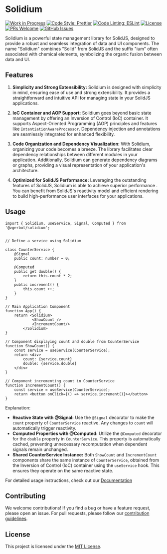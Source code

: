 # Solidium 

[![Work in Progress](https://img.shields.io/badge/Status-WIP-yellow?style=for-the-badge)](https://github.com/vgerbot-libraries/solidium) [![Code Style: Prettier](https://img.shields.io/badge/Code%20Style-Prettier-ff69b4?style=for-the-badge)](https://prettier.io/) [![Code Linting: ESLint](https://img.shields.io/badge/Code%20Linting-ESLint-4B32C3?style=for-the-badge)](https://eslint.org/) [![License](https://img.shields.io/badge/License-MIT-green?style=for-the-badge)](https://opensource.org/licenses/MIT) [![PRs Welcome](https://img.shields.io/badge/PRs-Welcome-brightgreen?style=for-the-badge)](https://github.com/vgerbot-libraries/solidium) [![GitHub Issues](https://img.shields.io/github/issues/vgerbot-libraries/solidium?style=for-the-badge)](https://github.com/vgerbot-libraries/solidium/issues)



Solidium is a powerful state management library for SolidJS, designed to provide a robust and seamless integration of data and UI components. The name "Solidium" combines "Solid" from SolidJS and the suffix "ium" often associated with chemical elements, symbolizing the organic fusion between data and UI.

## Features

1. **Simplicity and Strong Extensibility:**
   Solidium is designed with simplicity in mind, ensuring ease of use and strong extensibility. It provides a straightforward and intuitive API for managing state in your SolidJS applications.

2. **IoC Container and AOP Support:**
   Solidium goes beyond basic state management by offering an Inversion of Control (IoC) container. It supports Aspect-Oriented Programming (AOP) principles and features like `IntantiationAwareProcessor`. Dependency injection and annotations are seamlessly integrated for enhanced flexibility.

3. **Code Organization and Dependency Visualization:**
   With Solidium, organizing your code becomes a breeze. The library facilitates clear dependency relationships between different modules in your application. Additionally, Solidium can generate dependency diagrams or graphs, providing a visual representation of your application's architecture.

4. **Optimized for SolidJS Performance:**
   Leveraging the outstanding features of SolidJS, Solidium is able to achieve superior performance . You can benefit from SolidJS's reactivity model and efficient rendering to build high-performance user interfaces for your applications.

## Usage

```tsx
import { Solidium, useService, Signal, Computed } from '@vgerbot/solidium';


// Define a service using Solidium

class CounterService {
    @Signal
    public count: number = 0;

    @Computed
    public get double() {
        return this.count * 2;
    }
    public increment() {
        this.count ++;
    }
}

// Main Application Component
function App() {
    return <Solidium>
            <ShowCount />
            <IncrementCount/>
        </Solidium>
}

// Component displaying count and double from CounterService
function ShowCount() {
    const service = useService(CounterService);
    return <div>
        count: {service.count}
        double: {service.double}
    </div>
}

// Component incrementing count in CounterService
function IncrementCount() {
    const service = useService(CounterService);
    return <button onClick={() => service.increment()}></button>
}
```

Explanation:

- **Reactive State with @Signal:**
    Use the `@Signal` decorator to make the `count` property of `CounterService` reactive. Any changes to `count` will automatically trigger reactivity.
- **Computed Properties with @Computed:**
    Utilize the `@Computed` decorator for the `double` property in `CounterService`. This property is automatically cached, preventing unnecessary recomputation when dependent signals remain unchanged.
- **Shared CounterService Instance:**
    Both `ShowCount` and `IncrementCount` components share the same instance of `CounterService`, obtained from the Inversion of Control (IoC) container using the `useService` hook. This ensures they operate on the same reactive state.

For detailed usage instructions, check out our [Documentation](#TODO)

## Contributing

We welcome contributions! If you find a bug or have a feature request, please open an issue. For pull requests, please follow our [contribution guidelines](#TODO).

## License

This project is licensed under the [MIT License](./LICENSE).
